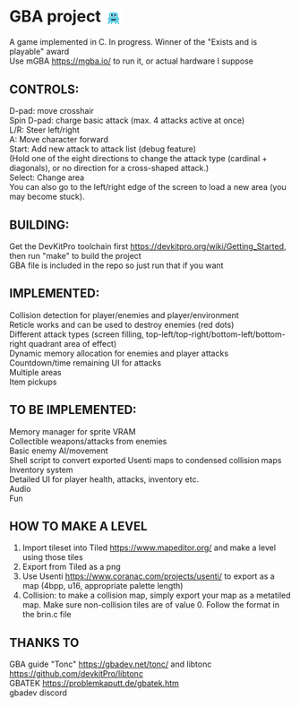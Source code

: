# GBA project <img align="center" src="https://raw.githubusercontent.com/james-lynch-1/gba-project/refs/heads/main/squinky.png">
A game implemented in C. In progress. Winner of the "Exists and is playable" award  
Use mGBA https://mgba.io/ to run it, or actual hardware I suppose  

## CONTROLS:
D-pad: move crosshair  
Spin D-pad: charge basic attack (max. 4 attacks active at once)  
L/R: Steer left/right  
A: Move character forward  
Start: Add new attack to attack list (debug feature)  
(Hold one of the eight directions to change the attack type (cardinal + diagonals), or no direction for a cross-shaped attack.)  
Select: Change area  
You can also go to the left/right edge of the screen to load a new area (you may become stuck).  

## BUILDING:
Get the DevKitPro toolchain first https://devkitpro.org/wiki/Getting_Started, then run "make" to build the project  
GBA file is included in the repo so just run that if you want  

## IMPLEMENTED:
Collision detection for player/enemies and player/environment  
Reticle works and can be used to destroy enemies (red dots)  
Different attack types (screen filling, top-left/top-right/bottom-left/bottom-right quadrant area of effect)  
Dynamic memory allocation for enemies and player attacks  
Countdown/time remaining UI for attacks  
Multiple areas  
Item pickups  

## TO BE IMPLEMENTED:
Memory manager for sprite VRAM  
Collectible weapons/attacks from enemies  
Basic enemy AI/movement  
Shell script to convert exported Usenti maps to condensed collision maps  
Inventory system  
Detailed UI for player health, attacks, inventory etc.  
Audio  
Fun  

## HOW TO MAKE A LEVEL
1. Import tileset into Tiled https://www.mapeditor.org/ and make a level using those tiles  
2. Export from Tiled as a png  
3. Use Usenti https://www.coranac.com/projects/usenti/ to export as a map (4bpp, u16, appropriate palette length)  
4. Collision: to make a collision map, simply export your map as a metatiled map. Make sure non-collision tiles are of value 0. Follow the format in the brin.c file

## THANKS TO
GBA guide "Tonc" https://gbadev.net/tonc/ and libtonc https://github.com/devkitPro/libtonc  
GBATEK https://problemkaputt.de/gbatek.htm  
gbadev discord  
